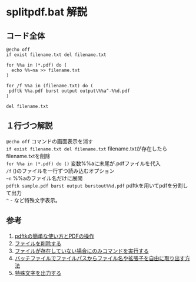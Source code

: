 # splitpdf.bat 解説
## コード全体
```
@echo off
if exist filename.txt del filename.txt

for %%a in (*.pdf) do (
  echo %%~na >> filename.txt
)

for /f %%a in (filename.txt) do (
 pdftk %%a.pdf burst output output\%%a^-%%d.pdf
)

del filename.txt
```
## １行づつ解説
`@echo off` コマンドの画面表示を消す  
`if exist filename.txt del filename.txt` filename.txtが存在したらfilename.txtを削除  
`for %%a in (*.pdf) do ()` 変数%%aに末尾が.pdfファイルを代入  
`/f` ()のファイルを一行ずつ読み込むオプション   
`~n` %%aのファイル名だけに展開  
`pdftk sample.pdf burst output burstout%%d.pdf` pdftkを用いてpdfを分割して出力  
`^` - など特殊文字表示。


## 参考
1. [pdftkの簡単な使い方とPDFの操作](https://jidouka.work/?p=304)
1. [ファイルを削除する ](https://www.k-tanaka.net/cmd/del.php)
1. [ファイルが存在していない場合にのみコマンドを実行する](http://jj-blues.com/cms/wantto-executeiffileexist/)
1. [バッチファイルでファイルパスからファイル名や拡張子を自由に取り出す方法](http://orangeclover.hatenablog.com/entry/20101004/1286120668)
1. [特殊文字を出力する](https://www.adminweb.jp/command/bat/index3.html)

